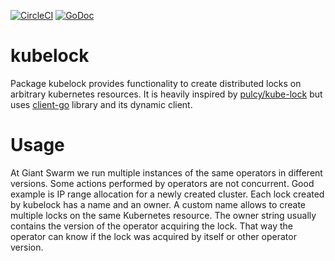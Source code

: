 [![CircleCI](https://circleci.com/gh/giantswarm/kubelock.svg?style=shield)](https://circleci.com/gh/giantswarm/kubelock) [![GoDoc](https://godoc.org/github.com/giantswarm/kubelock?status.svg)](http://godoc.org/github.com/giantswarm/kubelock)

# kubelock

Package kubelock provides functionality to create distributed locks on
arbitrary kubernetes resources. It is heavily inspired by [pulcy/kube-lock] but
uses [client-go] library and its dynamic client.

# Usage

At Giant Swarm we run multiple instances of the same operators in different
versions. Some actions performed by operators are not concurrent. Good example
is IP range allocation for a newly created cluster. Each lock created by
kubelock has a name and an owner. A custom name allows to create multiple locks
on the same Kubernetes resource. The owner string usually contains the version
of the operator acquiring the lock. That way the operator can know if the lock
was acquired by itself or other operator version.

[client-go]: https://github.com/kubernetes/client-go
[pulcy/kube-lock]: https://github.com/pulcy/kube-lock
